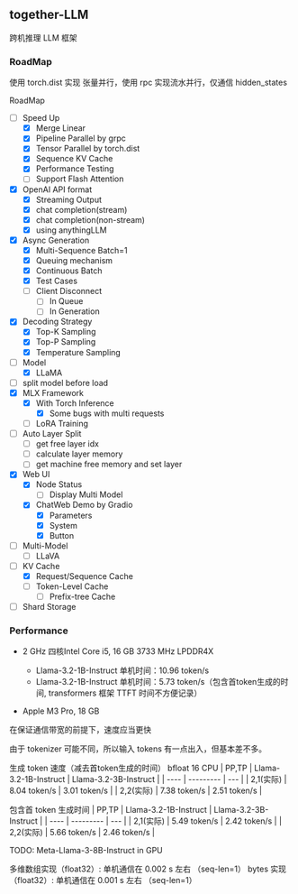 ## together-LLM

跨机推理 LLM 框架

### RoadMap

使用 torch.dist 实现 张量并行，使用 rpc 实现流水并行，仅通信 hidden_states

RoadMap

- [ ] Speed Up
    - [x] Merge Linear
    - [x] Pipeline Parallel by grpc
    - [x] Tensor Parallel by torch.dist
    - [x] Sequence KV Cache
    - [x] Performance Testing
    - [ ] Support Flash Attention
- [x] OpenAI API format
    - [x] Streaming Output
    - [x] chat completion(stream)
    - [x] chat completion(non-stream)
    - [x] using anythingLLM
- [x] Async Generation
    - [x] Multi-Sequence Batch=1
    - [x] Queuing mechanism
    - [x] Continuous Batch
    - [x] Test Cases
    - [ ] Client Disconnect
        - [ ] In Queue
        - [ ] In Generation
- [x] Decoding Strategy
    - [x] Top-K Sampling
    - [x] Top-P Sampling
    - [x] Temperature Sampling
- [ ] Model
    - [x] LLaMA
- [ ] split model before load
- [x] MLX Framework
    - [x] With Torch Inference
        - [x] Some bugs with multi requests
    - [ ] LoRA Training
- [ ] Auto Layer Split
    - [ ] get free layer idx
    - [ ] calculate layer memory
    - [ ] get machine free memory and set layer
- [x] Web UI
    - [x] Node Status
        - [ ] Display Multi Model
    - [x] ChatWeb Demo by Gradio
        - [x] Parameters
        - [x] System
        - [x] Button
- [ ] Multi-Model
    - [ ] LLaVA
- [ ] KV Cache
    - [x] Request/Sequence Cache
    - [ ] Token-Level Cache
        - [ ] Prefix-tree Cache
- [ ] Shard Storage

### Performance

- 2 GHz 四核Intel Core i5, 16 GB 3733 MHz LPDDR4X
    - Llama-3.2-1B-Instruct 单机时间：10.96 token/s
    - Llama-3.2-1B-Instruct 单机时间：5.73 token/s（包含首token生成的时间, transformers 框架 TTFT 时间不方便记录）

- Apple M3 Pro, 18 GB

在保证通信带宽的前提下，速度应当更快

由于 tokenizer 可能不同，所以输入 tokens 有一点出入，但基本差不多。

生成 token 速度（减去首token生成的时间）
bfloat 16 CPU
| PP,TP   | Llama-3.2-1B-Instruct | Llama-3.2-3B-Instruct |
| ---- | --------- | --- | 
| 2,1(实际) | 8.04 token/s | 3.01 token/s |
| 2,2(实际) | 7.38 token/s | 2.51 token/s |

包含首 token 生成时间
| PP,TP   | Llama-3.2-1B-Instruct | Llama-3.2-3B-Instruct |
| ---- | --------- | --- | 
| 2,1(实际) | 5.49 token/s  | 2.42 token/s  |
| 2,2(实际) | 5.66 token/s  | 2.46 token/s  |



TODO: Meta-Llama-3-8B-Instruct in GPU

多维数组实现（float32）: 单机通信在 0.002 s 左右 （seq-len=1）
bytes 实现（float32）: 单机通信在 0.001 s 左右 （seq-len=1）